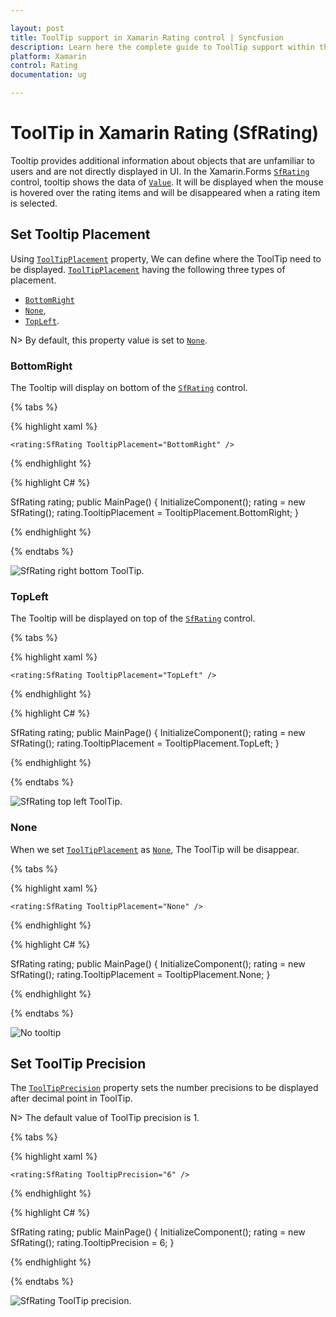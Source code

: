 ```yaml
---

layout: post
title: ToolTip support in Xamarin Rating control | Syncfusion
description: Learn here the complete guide to ToolTip support within the Syncfusion Xamarin Rating (SfRating) control,its elements and more.
platform: Xamarin
control: Rating
documentation: ug

---
```


# ToolTip in Xamarin Rating (SfRating)

Tooltip provides additional information about objects that are unfamiliar to users and are not directly displayed in UI. In the Xamarin.Forms [`SfRating`](https://help.syncfusion.com/cr/xamarin/Syncfusion.SfRating.XForms.SfRating.html) control, tooltip shows the data of [`Value`](https://help.syncfusion.com/cr/xamarin/Syncfusion.SfRating.XForms.SfRating.html#Syncfusion_SfRating_XForms_SfRating_Value). It will be displayed when the mouse is hovered over the rating items and will be disappeared when a rating item is selected.

## Set Tooltip Placement

Using [`ToolTipPlacement`](https://help.syncfusion.com/cr/xamarin/Syncfusion.SfRating.XForms.SfRating.html#Syncfusion_SfRating_XForms_SfRating_TooltipPlacement) property, We can define where the ToolTip need to be displayed. [`ToolTipPlacement`](https://help.syncfusion.com/cr/xamarin/Syncfusion.SfRating.XForms.SfRating.html#Syncfusion_SfRating_XForms_SfRating_TooltipPlacement) having the following three types of placement.

* [`BottomRight`](https://help.syncfusion.com/cr/xamarin/Syncfusion.SfRating.XForms.TooltipPlacement.html#Syncfusion_SfRating_XForms_TooltipPlacement_BottomRight)
* [`None`](https://help.syncfusion.com/cr/xamarin/Syncfusion.SfRating.XForms.TooltipPlacement.html#Syncfusion_SfRating_XForms_TooltipPlacement_None),
* [`TopLeft`](https://help.syncfusion.com/cr/xamarin/Syncfusion.SfRating.XForms.TooltipPlacement.html#Syncfusion_SfRating_XForms_TooltipPlacement_TopLeft).

N> By default, this property value is set to [`None`](https://help.syncfusion.com/cr/xamarin/Syncfusion.SfRating.XForms.TooltipPlacement.html#Syncfusion_SfRating_XForms_TooltipPlacement_None).

### BottomRight

The Tooltip will display on bottom of the [`SfRating`](https://help.syncfusion.com/cr/xamarin/Syncfusion.SfRating.XForms.SfRating.html) control.

{% tabs %}

{% highlight xaml %}

	<rating:SfRating TooltipPlacement="BottomRight" />
	
{% endhighlight %}

{% highlight C# %}

SfRating rating;
public MainPage()
{
    InitializeComponent();
    rating = new SfRating();
    rating.TooltipPlacement = TooltipPlacement.BottomRight;
}

{% endhighlight %}

{% endtabs %}

![SfRating right bottom ToolTip.](images/rightBottom.jpg)

### TopLeft 

The Tooltip will be displayed on top of the [`SfRating`](https://help.syncfusion.com/cr/xamarin/Syncfusion.SfRating.XForms.SfRating.html) control. 

{% tabs %}

{% highlight xaml %}

	<rating:SfRating TooltipPlacement="TopLeft" />
	
{% endhighlight %}

{% highlight C# %}

SfRating rating;
public MainPage()
{
    InitializeComponent();
    rating = new SfRating();
    rating.TooltipPlacement = TooltipPlacement.TopLeft;
}

{% endhighlight %} 

{% endtabs %}

![SfRating top left ToolTip.](images/topLeft.jpg) 

### None

When we set [`ToolTipPlacement`](https://help.syncfusion.com/cr/xamarin/Syncfusion.SfRating.XForms.SfRating.html#Syncfusion_SfRating_XForms_SfRating_TooltipPlacement) as [`None`](https://help.syncfusion.com/cr/xamarin/Syncfusion.SfRating.XForms.TooltipPlacement.html#Syncfusion_SfRating_XForms_TooltipPlacement_None), The ToolTip will be disappear.

{% tabs %}

{% highlight xaml %}

	<rating:SfRating TooltipPlacement="None" />
	
{% endhighlight %}

{% highlight C# %}

SfRating rating;
public MainPage()
{
    InitializeComponent();
    rating = new SfRating();
    rating.TooltipPlacement = TooltipPlacement.None;
}

{% endhighlight %}

{% endtabs %}

![No tooltip](images/null.jpg)

## Set ToolTip Precision

The [`ToolTipPrecision`](https://help.syncfusion.com/cr/xamarin/Syncfusion.SfRating.XForms.SfRating.html#Syncfusion_SfRating_XForms_SfRating_TooltipPrecision) property sets the number precisions to be displayed after decimal point in ToolTip. 

N> The default value of ToolTip precision is 1.

{% tabs %}

{% highlight xaml %}

	<rating:SfRating TooltipPrecision="6" />
	
{% endhighlight %}

{% highlight C# %}

SfRating rating;
public MainPage()
{
    InitializeComponent();
    rating = new SfRating();
    rating.TooltipPrecision = 6;
}

{% endhighlight %}

{% endtabs %}

![SfRating ToolTip precision.](images/toolTipPrecision.jpg)
